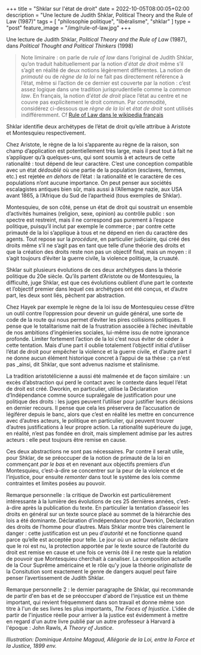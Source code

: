 +++
title = "Shklar sur l'état de droit"
date = 2022-10-05T08:00:05+02:00
description = "Une lecture de Judith Shklar, Political Theory and the Rule of Law (1987)"
tags = [ "philosophie politique", "libéralisme", "shklar" ]
type = "post"
feature_image = "/img/rule-of-law.jpg"
+++

Une lecture de Judith Shklar, _Political Theory and the Rule of Law_ (1987), dans _Political Thought and Political Thinkers_ (1998)<!--more-->

> Note liminaire : on parle de _rule of law_ dans l’original de Judith Shklar, qu’on traduit habituellement par la notion d’_état de droit_ même s’il s’agit en réalité de deux notions légèrement différentes. La notion de _primauté_ ou de _règne de la loi_ ne fait pas directement référence à l’état, même si l’action de ce dernier est couverte par la notion : c’est assez logique dans une tradition jurisprudentielle comme la _common law_. En français, la notion d’_état de droit_ place l’état au centre et ne couvre pas explicitement le droit commun. Par commodité, considérez ci-dessous que _règne de la loi_ et _état de droit_ sont utilisés indifféremment. Cf [Rule of Law dans le wikipedia français](https://fr.wikipedia.org/wiki/Rule_of_law)

Shklar identifie deux archétypes de l’état de droit qu’elle attribue à Aristote et Montesquieu respectivement.

Chez Aristote, le règne de la loi s’apparente au règne de la raison, son champ d’application est potentiellement très large, mais il peut tout à fait ne s’appliquer qu’à quelques-uns, qui sont soumis à et acteurs de cette rationalité : tout dépend de leur caractère. C’est une conception compatible avec un état _dédoublé_ où une partie de la population (esclaves, femmes, etc.) est rejetée _en dehors_ de l’état : la rationalité et le caractère de ces populations n’ont aucune importance. On peut penser aux sociétés escalagistes antiques bien sûr, mais aussi à l’Allemagne nazie, aux USA avant 1865, à l’Afrique du Sud de l’apartheid (tous exemples de Shklar).

Montesquieu, de son côté, pense un état de droit qui soustrait un ensemble d’activités humaines (religion, sexe, opinion) au contrôle public : son spectre est restreint, mais il ne correspond pas purement à l’espace politique, puisqu’il inclut par exemple le commerce ; par contre cette primauté de la loi s’applique à tous et ne dépend en rien du caractère des agents. Tout repose sur la _procédure_, en particulier judiciaire, qui créé des droits même s’il ne s’agit pas en tant que telle d’une théorie des droits et que la création des droits reste non pas un objectif final, mais un moyen : il s’agit toujours d’éviter la guerre civile, la violence politique, la cruauté.

Shklar suit plusieurs évolutions de ces deux archétypes dans la théorie politique du 20e siècle. Qu’ils partent d’Aristote ou de Montesquieu, la difficulté, juge Shklar, est que ces évolutions oublient d’une part le contexte et l’objectif premier dans lequel ces archétypes ont été conçus, et d’autre part, les deux sont liés, pèchent par abstraction.

Chez Hayek par exemple le règne de la loi issu de Montesquieu cesse d’être un outil contre l’oppression pour devenir un guide général, une sorte de code de la route qui nous permet d’éviter les pires collisions politiques. Il pense que le totalitarisme nait de la frustration associée à l’échec inévitable de nos ambitions d’ingénieries sociales, lui-même issu de notre ignorance profonde. Limiter fortement l’action de la loi c’est nous éviter de céder à cette tentation. Mais d’une part il oublie totalement l’objectif initial d’utiliser l’état de droit pour empêcher la violence et la guerre civile, et d’autre part il ne donne aucun élément historique concret à l’appui de sa thèse : ça n'est pas _ainsi, dit Shklar, que sont advenus nazisme et stalinisme.

La tradition aristotélicienne a aussi été malmenée et de façon similaire : un excès d’abstraction qui perd le contact avec le contexte dans lequel l’état de droit est créé. Dworkin, en particulier, utilise la Déclaration d’Indépendance comme source supralégale de justification pour une politique des droits : les juges peuvent l’utiliser pour justifier leurs décisions en dernier recours. Il pense que cela les préservera de l’accusation de légiférer depuis le banc, alors que c’est en réalité les mettre en concurrence avec d’autres acteurs, le politique en particulier, qui peuvent trouver d’autres justifications à leur propre action. La rationalité supérieure du juge, en réalité, n’est pas fondée en droit, mais simplement admise par les autres acteurs : elle peut toujours être remise en cause.

Ces deux abstractions ne sont pas nécessaires. Par contre il serait utile, pour Shklar, de se préoccuper de la notion de primauté de la loi en commençant _par le bas_ et en revenant aux objectifs premiers d’un Montesquieu, c’est-à-dire se concentrer sur la peur de la violence et de l’injustice, pour ensuite _remonter_ dans tout le système des lois comme contraintes et limites posées au pouvoir.

Remarque personnelle : la critique de Dworkin est particulièrement intéressante à la lumière des évolutions de ces 25 dernières années, c’est-à-dire après la publication du texte. En particulier la tentation d’asseoir les droits en général sur un texte source placé au sommet de la hiérarchie des lois a été dominante. Déclaration d’indépendance pour Dworkin, Déclaration des droits de l’homme pour d’autres. Mais Shklar montre très clairement le danger : cette justification est un peu d’_autorité_ et ne fonctionne quand parce qu’elle est acceptée pour telle. Le jour où un acteur néfaste déclare que le roi est nu, la protection apportée par le texte source de l’autorité du droit est remise en cause et une fois ce vernis ôté il ne reste que la relation de pouvoir que Montesquieu cherchait à canaliser. La composition actuelle de la Cour Suprême américaine et le rôle qu’y joue la théorie _originaliste_ de la Consitution sont exactement le genre de dangers auquel peut faire penser l’avertissement de Judith Shklar.

Remarque personnelle 2 : le dernier paragraphe de Shklar, qui recommande de partir d'en bas et de se préoccuper d'abord de l'injustice est un thème important, qui revient fréquemment dans son travail et donne même son titre à l'un de ses livres les plus importants, _The Faces of Injustice_. L'idée de partir de l'injustice réelle pour arriver à la justice est évidemment à mettre en regard d'un autre livre publié par un autre professeur à Harvard à l'époque : John Rawls, _A Theory of Justice_.

_Illustration: Dominique Antoine Magaud, Allégorie de la Loi, entre la Force et la Justice, 1899 env._